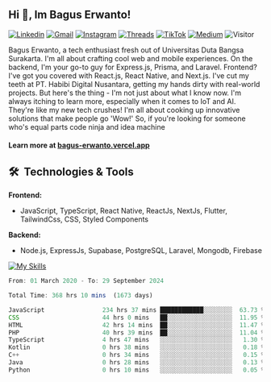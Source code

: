 ## Hi 👋, Im Bagus Erwanto!

[![Linkedin](https://img.shields.io/badge/-baguserwanto-blue?style=flat&logo=Linkedin&logoColor=white)](https://www.linkedin.com/in/baguserwanto/)
[![Gmail](https://img.shields.io/badge/-bagus251001@gmail.com-c14438?style=flat&logo=Gmail&logoColor=white)](mailto:bagus251001@gmail.com)
[![Instagram](https://img.shields.io/badge/-bagus_64byte-e4405f?style=flat&logo=Instagram&logoColor=white)](https://www.instagram.com/bagus_64byte/)
[![Threads](https://img.shields.io/badge/-bagus_64byte-000000?style=flat&logo=threads&logoColor=white)](https://www.threads.net/@bagus_64byte)
[![TikTok](https://img.shields.io/badge/-erwantax-black?style=flat&logo=TikTok&logoColor=white)](https://www.tiktok.com/@erwantax)
[![Medium](https://img.shields.io/badge/-@bagus251001-black?style=flat&logo=Medium&logoColor=white)](https://medium.com/@bagus251001)
![Visitor](https://komarev.com/ghpvc/?username=volumeee&label=Visitor&color=2bbc8a)

Bagus Erwanto, a tech enthusiast fresh out of Universitas Duta Bangsa Surakarta. I'm all about crafting cool web and mobile experiences. On the backend, I'm your go-to guy for Express.js, Prisma, and Laravel. Frontend? I've got you covered with React.js, React Native, and Next.js. I've cut my teeth at PT. Habibi Digital Nusantara, getting my hands dirty with real-world projects. But here's the thing - I'm not just about what I know now. I'm always itching to learn more, especially when it comes to IoT and AI. They're like my new tech crushes! I'm all about cooking up innovative solutions that make people go 'Wow!' So, if you're looking for someone who's equal parts code ninja and idea machine

#### Learn more at [bagus-erwanto.vercel.app](https://bagus-erwanto.vercel.app/about)


## 🛠 &nbsp;Technologies & Tools

**Frontend:**
- JavaScript, TypeScript, React Native, ReactJs, NextJs, Flutter, TailwindCss, CSS, Styled Components

**Backend:**
- Node.js, ExpressJs, Supabase, PostgreSQL, Laravel, Mongodb, Firebase

[![My Skills](https://skillicons.dev/icons?i=javascript,react,typescript,nextjs,java,kotlin,python,html,css,tailwind,nodejs,express,mysql,mongodb,prisma,figma,supabase,postgresql,laravel,firebase,vite,webpack,vercel,git,github,githubactions,androidstudio,arduino,postman,tensorflow&theme=light)](https://skillicons.dev)

<!-- language_times_start -->
```typescript
From: 01 March 2020 - To: 29 September 2024

Total Time: 368 hrs 10 mins  (1673 days)

JavaScript                234 hrs 37 mins ████████████░░░░░░░░  63.73 %
CSS                       44 hrs 0 mins   ██░░░░░░░░░░░░░░░░░░  11.95 %
HTML                      42 hrs 14 mins  ██░░░░░░░░░░░░░░░░░░  11.47 %
PHP                       40 hrs 39 mins  ██░░░░░░░░░░░░░░░░░░  11.04 %
TypeScript                4 hrs 47 mins   ░░░░░░░░░░░░░░░░░░░░   1.30 %
Kotlin                    0 hrs 38 mins   ░░░░░░░░░░░░░░░░░░░░   0.18 %
C++                       0 hrs 34 mins   ░░░░░░░░░░░░░░░░░░░░   0.15 %
Java                      0 hrs 28 mins   ░░░░░░░░░░░░░░░░░░░░   0.13 %
Python                    0 hrs 10 mins   ░░░░░░░░░░░░░░░░░░░░   0.05 %
```
<!-- language_times_end -->
